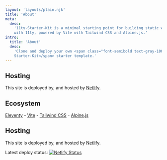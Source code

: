 ```yaml
---
layout: 'layouts/plain.njk'
title: 'About'
meta:
  desc:
    '11ty-Starter-Kit is a minimal starting point for building static websites
    with 11ty, powered by Vite with Tailwind CSS and Alpine.js.'
intro:
  title: 'About'
  desc:
    'Clone and deploy your own <span class="font-semibold text-gray-100">11st
    Starter-Kit</span> starter template.'
---
```


## Hosting

This site is deployed by, and hosted by [Netlify](https://www.netlify.com/). 

## Ecosystem

[Eleventy](https://www.11ty.dev/) - [Vite](https://vitejs.dev/) -
[Tailwind CSS](https://tailwindcss.com/) - [Alpine.js](https://github.com/alpinejs/alpine/)

## Hosting

This site is deployed by, and hosted by [Netlify](https://www.netlify.com/). 

<p class="flex items-center m-0">
  Latest deploy status:
  <a href="https://app.netlify.com/sites/hilarious-lily-fe1a3b/deploys" class="ml-2">
    <img
      src="https://api.netlify.com/api/v1/badges/3977c82e-5762-4615-b921-72660a1d9945/deploy-status"
      style="margin: 0"
      alt="Netlify Status"
    />
  </a>
</p>
